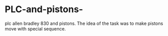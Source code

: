 # PLC-and-pistons-
plc allen bradley 830 and pistons. The idea of the task was to make pistons move with special sequence. 

